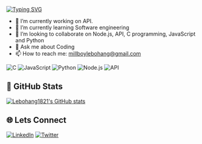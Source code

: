 [![Typing SVG](https://readme-typing-svg.demolab.com?font=Fira+Code&weight=700&size=30&duration=5038&pause=1000&background=FF43B000&random=false&width=435&lines=Hi+There+👋;I+am+an+ALX+Graduate;Full+Stack+.+.+.;Software+Engineering)](https://git.io/typing-svg)

- 🔭 I’m currently working on API.
- 🌱 I’m currently learning Software engineering
- 👯 I’m looking to collaborate on Node.js, API, C programming, JavaScript and Python
- 💬 Ask me about Coding
- 📫 How to reach me: millboylebohang@gmail.com

![C](https://img.shields.io/badge/Language-C-blue)
![JavaScript](https://img.shields.io/badge/Language-JavaScript-yellow)
![Python](https://img.shields.io/badge/Language-Python-green)
![Node.js](https://img.shields.io/badge/Backend-Node.js-brightgreen)
![API](https://img.shields.io/badge/API-RESTful-orange)


## 🚀 GitHub Stats

[![Lebohang1821's GitHub stats](https://github-readme-stats.vercel.app/api?username=Lebohang1821&show_icons=true&theme=radical)](https://github.com/Lebohang1821)

## 🌐 Lets Connect

[![LinkedIn](https://img.shields.io/badge/LinkedIn-Connect-blue)](https://www.linkedin.com/in/joshua-chikasha/)
[![Twitter](https://img.shields.io/badge/Twitter-Follow-blue)](https://twitter.com/Lebohang1821)

